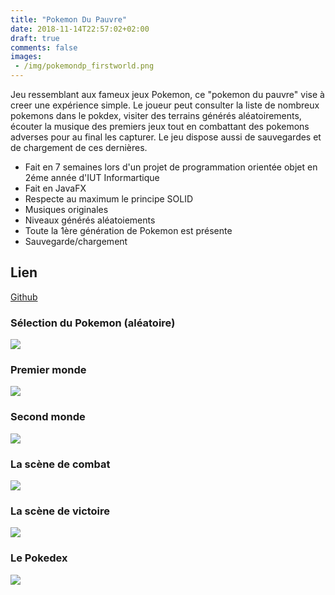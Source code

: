 ```yaml
---
title: "Pokemon Du Pauvre"
date: 2018-11-14T22:57:02+02:00
draft: true
comments: false
images:
 - /img/pokemondp_firstworld.png
---
```


Jeu ressemblant aux fameux jeux Pokemon, ce "pokemon du pauvre" vise à creer une expérience simple. Le joueur peut consulter la liste de nombreux pokemons dans le pokdex, visiter des terrains générés aléatoirements, écouter la musique des premiers jeux tout en combattant des pokemons adverses pour au final les capturer. Le jeu dispose aussi de sauvegardes et de chargement de ces dernières.


+    Fait en 7 semaines lors d'un projet de programmation orientée objet en 2éme année d'IUT Informartique
+    Fait en JavaFX
+    Respecte au maximum le principe SOLID
+    Musiques originales
+    Niveaux générés aléatoiements
+    Toute la 1ère génération de Pokemon est présente
+    Sauvegarde/chargement



## Lien
[Github](https://github.com/rachartier/pokemondp)


### Sélection du Pokemon (aléatoire)
![](/img/pokemondp_starter.png)

### Premier monde
![](/img/pokemondp_firstworld.png)

### Second monde
![](/img/pokemondp_secondworld.png)

### La scène de combat 
![](/img/pokemondp_combat.png)

### La scène de victoire
![](/img/pokemondp_victory.png)

### Le Pokedex
![](/img/pokemondp_pokedex.png)

